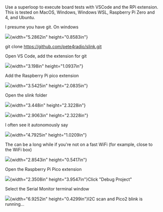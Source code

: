 Use a superloop to execute board tests with VSCode and the RPi
extension. This is tested on MacOS, Windows, Windows WSL, Raspberry Pi
Zero and 4, and Ubuntu.

I presume you have git. On windows

![](Pictures/10000001000003F2000000A4D0CB8471.png){width="5.2862in"
height="0.8583in"}

git clone <https://github.com/pete4radio/slink.git>

Open VS Code, add the extension for git

![](Pictures/100000010000013300000069D6C97371.png){width="3.198in"
height="1.0937in"}

Add the Raspberry Pi pico extension

![](Pictures/1000000100000154000000C8A47A8817.png){width="3.5425in"
height="2.0835in"}

Open the slink folder

![](Pictures/100000010000014B000000DF68C3A159.png){width="3.448in"
height="2.3228in"}

![](Pictures/1000000100000117000000DF70966AD2.png){width="2.9063in"
height="2.3228in"}

I often see it autonomously say

![](Pictures/10000001000001CC000000622149EF44.png){width="4.7925in"
height="1.0209in"}

The can be a long while if you're not on a fast WiFi (for example, close
to the WiFi box)

![](Pictures/100000010000011200000034BE075264.png){width="2.8543in"
height="0.5417in"}

Open the Raspberry Pi Pico extension

![](Pictures/100000010000015100000237906621CF.png){width="2.3508in"
height="3.9547in"}Click "Debug Project"

Select the Serial Monitor terminal window

![](Pictures/10000001000004D70000004D6C04A8D2.png){width="6.9252in"
height="0.4299in"}I2C scan and Pico2 blink is running...
